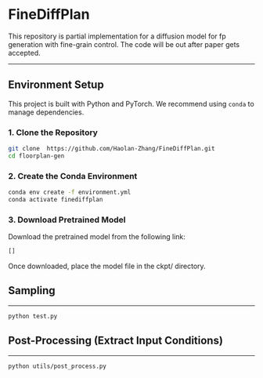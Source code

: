 # FineDiffPlan

This repository is partial implementation for a diffusion model for fp generation with fine-grain control. The code will be out after paper gets accepted. 

---

## Environment Setup

This project is built with Python and PyTorch. We recommend using `conda` to manage dependencies.

### 1. Clone the Repository

```bash
git clone  https://github.com/Haolan-Zhang/FineDiffPlan.git
cd floorplan-gen
```

### 2. Create the Conda Environment
```bash
conda env create -f environment.yml
conda activate finediffplan
```

### 3. Download Pretrained Model
Download the pretrained model from the following link:

```bash
[]
```
Once downloaded, place the model file in the ckpt/ directory. 

## Sampling

---

```bash
python test.py
```

## Post-Processing (Extract Input Conditions)

---

```bash
python utils/post_process.py
```